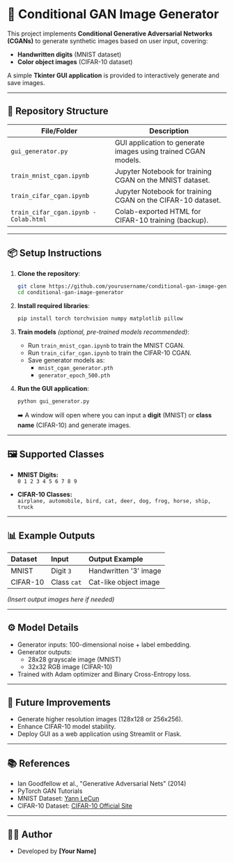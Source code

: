 # 🚀 Conditional GAN Image Generator

This project implements **Conditional Generative Adversarial Networks (CGANs)** to generate synthetic images based on user input, covering:
- **Handwritten digits** (MNIST dataset)
- **Color object images** (CIFAR-10 dataset)

A simple **Tkinter GUI application** is provided to interactively generate and save images.

---

## 📂 Repository Structure

| File/Folder              | Description                                                      |
|---------------------------|------------------------------------------------------------------|
| `gui_generator.py`        | GUI application to generate images using trained CGAN models.    |
| `train_mnist_cgan.ipynb`   | Jupyter Notebook for training CGAN on the MNIST dataset.         |
| `train_cifar_cgan.ipynb`   | Jupyter Notebook for training CGAN on the CIFAR-10 dataset.      |
| `train_cifar_cgan.ipynb - Colab.html` | Colab-exported HTML for CIFAR-10 training (backup). |

---

## 📦 Setup Instructions

1. **Clone the repository**:
   ```bash
   git clone https://github.com/yourusername/conditional-gan-image-generator.git
   cd conditional-gan-image-generator
   ```

2. **Install required libraries**:
   ```bash
   pip install torch torchvision numpy matplotlib pillow
   ```

3. **Train models** *(optional, pre-trained models recommended)*:
   - Run `train_mnist_cgan.ipynb` to train the MNIST CGAN.
   - Run `train_cifar_cgan.ipynb` to train the CIFAR-10 CGAN.
   - Save generator models as:
     - `mnist_cgan_generator.pth`
     - `generator_epoch_500.pth`

4. **Run the GUI application**:
   ```bash
   python gui_generator.py
   ```

   ➡️ A window will open where you can input a **digit** (MNIST) or **class name** (CIFAR-10) and generate images.

---

## 🖼️ Supported Classes

- **MNIST Digits:**  
  `0 1 2 3 4 5 6 7 8 9`

- **CIFAR-10 Classes:**  
  `airplane, automobile, bird, cat, deer, dog, frog, horse, ship, truck`

---

## 📊 Example Outputs

| Dataset | Input | Output Example |
|:-------|:------|:---------------|
| MNIST  | Digit `3` | Handwritten '3' image |
| CIFAR-10 | Class `cat` | Cat-like object image |

*(Insert output images here if needed)*

---

## ⚙️ Model Details

- Generator inputs: 100-dimensional noise + label embedding.
- Generator outputs:
  - 28x28 grayscale image (MNIST)
  - 32x32 RGB image (CIFAR-10)
- Trained with Adam optimizer and Binary Cross-Entropy loss.

---

## 🚀 Future Improvements

- Generate higher resolution images (128x128 or 256x256).
- Enhance CIFAR-10 model stability.
- Deploy GUI as a web application using Streamlit or Flask.

---

## 📚 References

- Ian Goodfellow et al., "Generative Adversarial Nets" (2014)
- PyTorch GAN Tutorials
- MNIST Dataset: [Yann LeCun](http://yann.lecun.com/exdb/mnist/)
- CIFAR-10 Dataset: [CIFAR-10 Official Site](https://www.cs.toronto.edu/~kriz/cifar.html)

---

## 🧑‍💻 Author

- Developed by **[Your Name]**
